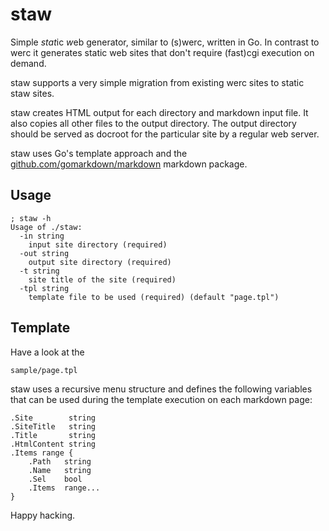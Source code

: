 staw
====
Simple *stat*ic *w*eb generator, similar to (s)werc, written in Go. In contrast
to werc it generates static web sites that don't require (fast)cgi execution on
demand.

staw supports a very simple migration from existing werc sites to static staw sites.

staw creates HTML output for each directory and markdown input file. It also
copies all other files to the output directory. The output directory should be
served as docroot for the particular site by a regular web server.

staw uses Go's template approach and the
[github.com/gomarkdown/markdown](https://github.com/gomarkdown/markdown)
markdown package.

Usage
-----
	; staw -h
	Usage of ./staw:
	  -in string
		input site directory (required)
	  -out string
		output site directory (required)
	  -t string
		site title of the site (required)
	  -tpl string
		template file to be used (required) (default "page.tpl")

Template
--------
Have a look at the

	sample/page.tpl

staw uses a recursive menu structure and defines the following variables that
can be used during the template execution on each markdown page:

	.Site        string
	.SiteTitle   string
	.Title       string
	.HtmlContent string
	.Items range {
		.Path   string
		.Name   string
		.Sel    bool
		.Items  range...
	}

Happy hacking.
